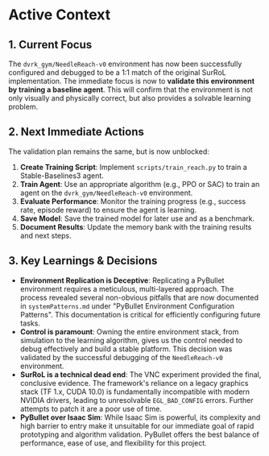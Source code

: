# Active Context

## 1. Current Focus
The `dvrk_gym/NeedleReach-v0` environment has now been successfully configured and debugged to be a 1:1 match of the original SurRoL implementation. The immediate focus is now to **validate this environment by training a baseline agent**. This will confirm that the environment is not only visually and physically correct, but also provides a solvable learning problem.

## 2. Next Immediate Actions
The validation plan remains the same, but is now unblocked:

1.  **Create Training Script**: Implement `scripts/train_reach.py` to train a Stable-Baselines3 agent.
2.  **Train Agent**: Use an appropriate algorithm (e.g., PPO or SAC) to train an agent on the `dvrk_gym/NeedleReach-v0` environment.
3.  **Evaluate Performance**: Monitor the training progress (e.g., success rate, episode reward) to ensure the agent is learning.
4.  **Save Model**: Save the trained model for later use and as a benchmark.
5.  **Document Results**: Update the memory bank with the training results and next steps.

## 3. Key Learnings & Decisions
-   **Environment Replication is Deceptive**: Replicating a PyBullet environment requires a meticulous, multi-layered approach. The process revealed several non-obvious pitfalls that are now documented in `systemPatterns.md` under "PyBullet Environment Configuration Patterns". This documentation is critical for efficiently configuring future tasks.
-   **Control is paramount**: Owning the entire environment stack, from simulation to the learning algorithm, gives us the control needed to debug effectively and build a stable platform. This decision was validated by the successful debugging of the `NeedleReach-v0` environment.
-   **SurRoL is a technical dead end**: The VNC experiment provided the final, conclusive evidence. The framework's reliance on a legacy graphics stack (TF 1.x, CUDA 10.0) is fundamentally incompatible with modern NVIDIA drivers, leading to unresolvable `EGL_BAD_CONFIG` errors. Further attempts to patch it are a poor use of time.
-   **PyBullet over Isaac Sim**: While Isaac Sim is powerful, its complexity and high barrier to entry make it unsuitable for our immediate goal of rapid prototyping and algorithm validation. PyBullet offers the best balance of performance, ease of use, and flexibility for this project.
